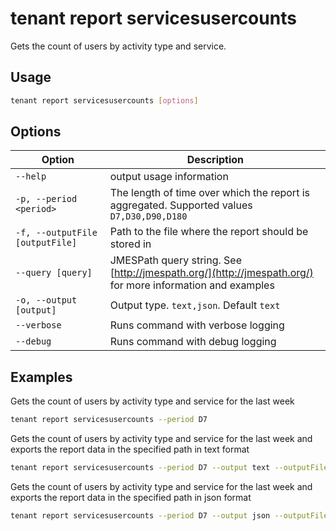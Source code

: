 # tenant report servicesusercounts

Gets the count of users by activity type and service.

## Usage

```sh
tenant report servicesusercounts [options]
```

## Options

Option|Description
------|-----------
`--help`|output usage information
`-p, --period <period>`|The length of time over which the report is aggregated. Supported values `D7,D30,D90,D180`
`-f, --outputFile [outputFile]`|Path to the file where the report should be stored in
`--query [query]`|JMESPath query string. See [http://jmespath.org/](http://jmespath.org/) for more information and examples
`-o, --output [output]`|Output type. `text,json`. Default `text`
`--verbose`|Runs command with verbose logging
`--debug`|Runs command with debug logging

## Examples

Gets the count of users by activity type and service for the last week

```sh
tenant report servicesusercounts --period D7
```

Gets the count of users by activity type and service for the last week and exports the report data in the specified path in text format

```sh
tenant report servicesusercounts --period D7 --output text --outputFile "servicesusercounts.txt"
```

Gets the count of users by activity type and service for the last week and exports the report data in the specified path in json format

```sh
tenant report servicesusercounts --period D7 --output json --outputFile "servicesusercounts.json"
```
